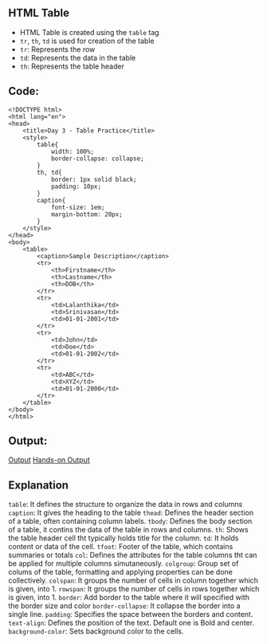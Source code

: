 ## HTML Table
- HTML Table is created using the ```table``` tag 
- ```tr```, ```th```, ```td``` is used for creation of the table 
- ```tr```: Represents the row 
- ```td```: Represents the data in the table 
- ```th```: Represents the table header

## Code:
```
<!DOCTYPE html>
<html lang="en">
<head>
    <title>Day 3 - Table Practice</title>
    <style>
        table{
            width: 100%;
            border-collapse: collapse;
        }
        th, td{
            border: 1px solid black;
            padding: 10px;
        }
        caption{
            font-size: 1em;
            margin-bottom: 20px;
        }
    </style>
</head>
<body>
    <table>
        <caption>Sample Description</caption>
        <tr>
            <th>Firstname</th>
            <th>Lastname</th>
            <th>DOB</th>
        </tr>
        <tr>
            <td>Lalanthika</td>
            <td>Srinivasan</td>
            <td>01-01-2001</td>
        </tr>
        <tr>
            <td>John</td>
            <td>Doe</td>
            <td>01-01-2002</td>
        </tr>
        <tr>
            <td>ABC</td>
            <td>XYZ</td>
            <td>01-01-2000</td>
        </tr>
    </table>
</body>
</html>
```

## Output:
[Output](../assets/Screenshot6.png)
[Hands-on Output](../assets/Screenshot5.png)

## Explanation
```table```: It defines the structure to organize the data in rows and columns 
```caption```: It gives the heading to the table
```thead```: Defines the header section of a table, often containing column labels.
```tbody```: Defines the body section of a table, it contins the data of the table in rows and columns.
```th```: Shows the table header cell tht typically holds title for the column.
```td```: It holds content or data of the cell.
```tfoot```: Footer of the table, which contains summaries or totals 
```col```: Defines the attributes for the table columns tht can be applied for multiple columns simutaneously.
```colgroup```: Group set of colums of the table, formatting and applying properties can be done collectively.
```colspan```: It groups the number of cells in column together which is given, into 1.
```rowspan```: It groups the number of cells in rows together which is given, into 1.
```border```: Add border to the table where it will specified with the border size and color
```border-collapse```: It collapse the border into a single line.
```padding```: Specifies the space between the borders and content.
```text-align```: Defines the position of the text. Default one is Bold and center.
```background-color```: Sets background color to the cells.
